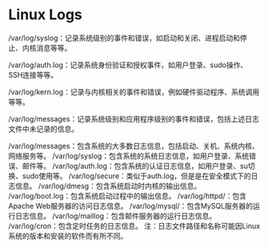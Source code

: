 # Linux Logs
/var/log/syslog：记录系统级别的事件和错误，如启动和关闭、进程启动和停止、内核消息等等。

/var/log/auth.log：记录系统身份验证和授权事件，如用户登录、sudo操作、SSH连接等等。

/var/log/kern.log：记录与内核相关的事件和错误，例如硬件驱动程序、系统调用等等。

/var/log/messages：记录系统级别和应用程序级别的事件和错误，包括上述日志文件中未记录的信息。


/var/log/messages：包含系统的大多数日志信息，包括启动、关机、系统内核、网络服务等。
/var/log/syslog：包含系统的系统日志信息，如用户登录、系统错误、邮件等。
/var/log/auth.log：包含系统的认证日志信息，如用户登录、su切换、sudo使用等。
/var/log/secure：类似于auth.log，但是是在安全模式下的日志信息。
/var/log/dmesg：包含系统启动时内核的输出信息。
/var/log/boot.log：包含系统启动过程中的输出信息。
/var/log/httpd/：包含Apache Web服务器的访问日志信息。
/var/log/mysql/：包含MySQL服务器的运行日志信息。
/var/log/maillog：包含邮件服务器的运行日志信息。
/var/log/cron：包含定时任务的日志信息。
注：日志文件路径和名称可能因Linux系统的版本和安装的软件而有所不同。